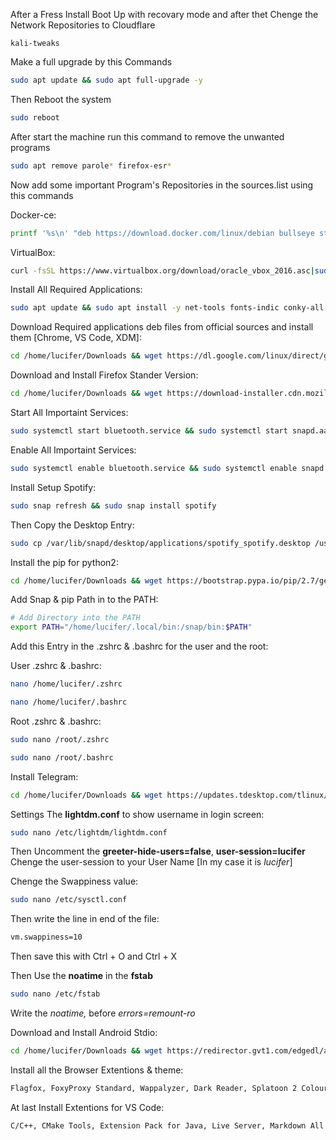 After a Fress Install Boot Up with recovary mode and after thet Chenge the Network Repositories to Cloudflare  
```base
kali-tweaks
```
Make a full upgrade by this Commands

```bash
sudo apt update && sudo apt full-upgrade -y
```

Then Reboot the system

```bash
sudo reboot
```
After start the machine run this command to remove the unwanted programs

```bash
sudo apt remove parole* firefox-esr*
```

Now add some important Program's Repositories in the sources.list using this commands

<!-- Proton VPN:

```bash
cd /home/lucifer/Downloads && wget https://repo.protonvpn.com/debian/dists/stable/main/binary-all/protonvpn-stable-release_1.0.3_all.deb && sudo dpkg -i protonvpn-stable-release_1.0.3_all.deb && rm protonvpn-stable-release_1.0.3_all.deb
``` -->

Docker-ce:

```bash
printf '%s\n' "deb https://download.docker.com/linux/debian bullseye stable" | sudo tee /etc/apt/sources.list.d/docker-ce.list && curl -fsSL https://download.docker.com/linux/debian/gpg | sudo gpg --dearmor -o /etc/apt/trusted.gpg.d/docker-ce-archive-keyring.gpg
```

VirtualBox:

```bash
curl -fsSL https://www.virtualbox.org/download/oracle_vbox_2016.asc|sudo gpg --dearmor -o /etc/apt/trusted.gpg.d/oracle_vbox_2016.gpg && curl -fsSL https://www.virtualbox.org/download/oracle_vbox.asc|sudo gpg --dearmor -o /etc/apt/trusted.gpg.d/oracle_vbox.gpg && echo "deb [arch=amd64] https://download.virtualbox.org/virtualbox/debian bullseye contrib" | sudo tee /etc/apt/sources.list.d/virtualbox.list
```

Install All Required Applications:

```bash
sudo apt update && sudo apt install -y net-tools fonts-indic conky-all curl jq moc vlc libu2f-udev gcc g++ openjdk-17-jdk python3-pip python2 snapd burpsuite ffmpeg libavdevice59 docker-ce docker-ce-cli containerd.io mugshot bleachbit john metasploit-framework dirbuster nmap nikto hashid libimage-exiftool-perl binwalk steghide wordlists gobuster xsltproc exploitdb hydra gufw transmission wpscan xxd whatweb preload ttf-mscorefonts-installer celluloid dkms virtualbox virtualbox-ext-pack
```

Download Required applications deb files from official sources and install them [Chrome, VS Code, XDM]:

```bash
cd /home/lucifer/Downloads && wget https://dl.google.com/linux/direct/google-chrome-stable_current_amd64.deb && wget https://az764295.vo.msecnd.net/stable/b3e4e68a0bc097f0ae7907b217c1119af9e03435/code_1.78.2-1683731010_amd64.deb && wget https://github.com/subhra74/xdm/releases/download/8.0.26/xdman_gtk_8.0.26_amd64.deb && wget https://github.com/RickdeJager/stegseek/releases/download/v0.6/stegseek_0.6-1.deb && sudo dpkg -i *
```

Download and Install Firefox Stander Version:

```bash
cd /home/lucifer/Downloads && wget https://download-installer.cdn.mozilla.net/pub/firefox/releases/115.0/linux-x86_64/en-US/firefox-115.0.tar.bz2 && tar xjf firefox-*.tar.bz2 && sudo mv firefox /opt && sudo ln -s /opt/firefox/firefox /usr/local/bin/firefox && sudo wget https://raw.githubusercontent.com/mozilla/sumo-kb/main/install-firefox-linux/firefox.desktop -P /usr/local/share/applications
```

<!-- Install haiti:

```bash
sudo gem install haiti-hash
``` -->

Start All Importaint Services:

```bash
sudo systemctl start bluetooth.service && sudo systemctl start snapd.aa-prompt-listener.service && sudo systemctl start snapd.apparmor.service && sudo systemctl start snapd.recovery-chooser-trigger.service && sudo systemctl start snapd.seeded.service && sudo systemctl start snapd.service && sudo systemctl start snapd.socket && sudo systemctl start snapd.apparmor
```

Enable All Importaint Services:

```bash
sudo systemctl enable bluetooth.service && sudo systemctl enable snapd.aa-prompt-listener.service && sudo systemctl enable snapd.apparmor.service && sudo systemctl enable snapd.recovery-chooser-trigger.service && sudo systemctl enable snapd.seeded.service && sudo systemctl enable snapd.service && sudo systemctl enable snapd.socket && sudo systemctl enable snapd.apparmor
```

Install Setup Spotify:

```bash
sudo snap refresh && sudo snap install spotify
```
Then Copy the Desktop Entry:

```bash
sudo cp /var/lib/snapd/desktop/applications/spotify_spotify.desktop /usr/share/applications/
```

Install the pip for python2:

```bash
cd /home/lucifer/Downloads && wget https://bootstrap.pypa.io/pip/2.7/get-pip.py && python2 get-pip.py
```

Add Snap & pip Path in to the PATH:

```bash
# Add Directory into the PATH
export PATH="/home/lucifer/.local/bin:/snap/bin:$PATH"
```

Add this Entry in the .zshrc & .bashrc for the user and the root:

User .zshrc & .bashrc:

```bash
nano /home/lucifer/.zshrc
```
```bash
nano /home/lucifer/.bashrc
```

Root .zshrc & .bashrc:

```bash
sudo nano /root/.zshrc
```
```bash
sudo nano /root/.bashrc
```

Install Telegram:

```bash
cd /home/lucifer/Downloads && wget https://updates.tdesktop.com/tlinux/tsetup.4.8.1.tar.xz && tar -xf tsetup.4.8.1.tar.xz && mkdir /home/lucifer/opt && mv /home/lucifer/Downloads/Telegram /home/lucifer/opt && cd /home/lucifer/opt/Telegram && ./Telegram
```

Settings The <b>lightdm.conf</b> to show username in login screen:

```bash
sudo nano /etc/lightdm/lightdm.conf
```

Then Uncomment the <b>greeter-hide-users=false</b>, <b>user-session=lucifer</b>  
Chenge the user-session to your User Name [In my case it is <i>lucifer</i>]

Chenge the Swappiness value:

```bash
sudo nano /etc/sysctl.conf
```
Then write the line in end of the file:

```bash
vm.swappiness=10
```
Then save this with Ctrl + O and Ctrl + X

Then Use the <b>noatime</b> in the <b>fstab</b>

```bash
sudo nano /etc/fstab
```

Write the <i>noatime,</i> before <i>errors=remount-ro</i>

Download and Install Android Stdio:

```bash
cd /home/lucifer/Downloads && wget https://redirector.gvt1.com/edgedl/android/studio/ide-zips/2022.2.1.20/android-studio-2022.2.1.20-linux.tar.gz && tar -xf android-studio-2022.2.1.20-linux.tar.gz && rm android-studio-2022.2.1.20-linux.tar.gz && mv android-studio/ /home/lucifer/opt && cd /home/lucifer/opt/android-studio/bin && ./studio.sh
```

Install all the Browser Extentions & theme:

```txt
Flagfox, FoxyProxy Standard, Wappalyzer, Dark Reader, Splatoon 2 Colours [Theme]
```

At last Install Extentions for VS Code:

```txt
C/C++, CMake Tools, Extension Pack for Java, Live Server, Markdown All in One, Prettier - Code formatter, Python, Pylance
```
